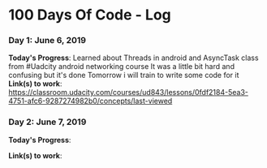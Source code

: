 # 100 Days Of Code - Log

### Day 1: June 6, 2019

**Today's Progress**: Learned about Threads in android and AsyncTask class from #Uadcity android networking course 
It was a little bit hard and confusing  but it's done
Tomorrow i will train to write some code for it
**Link(s) to work**: https://classroom.udacity.com/courses/ud843/lessons/0fdf2184-5ea3-4751-afc6-9287274982b0/concepts/last-viewed


### Day 2: June 7, 2019

**Today's Progress**:


**Link(s) to work**:          
